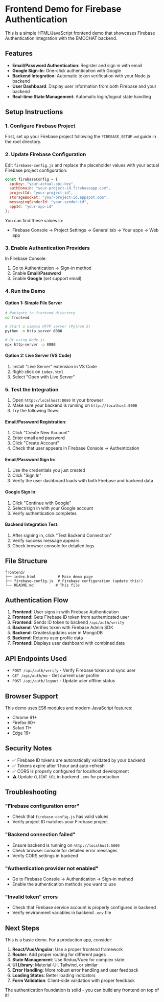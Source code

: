 # Frontend Demo for Firebase Authentication

This is a simple HTML/JavaScript frontend demo that showcases Firebase Authentication integration with the EMOCHAT backend.

## Features

- **Email/Password Authentication**: Register and sign in with email
- **Google Sign-In**: One-click authentication with Google
- **Backend Integration**: Automatic token verification with your Node.js backend
- **User Dashboard**: Display user information from both Firebase and your backend
- **Real-time State Management**: Automatic login/logout state handling

## Setup Instructions

### 1. Configure Firebase Project

First, set up your Firebase project following the `FIREBASE_SETUP.md` guide in the root directory.

### 2. Update Firebase Configuration

Edit `firebase-config.js` and replace the placeholder values with your actual Firebase project configuration:

```javascript
const firebaseConfig = {
  apiKey: "your-actual-api-key",
  authDomain: "your-project-id.firebaseapp.com", 
  projectId: "your-project-id",
  storageBucket: "your-project-id.appspot.com",
  messagingSenderId: "your-sender-id",
  appId: "your-app-id"
};
```

You can find these values in:
- Firebase Console → Project Settings → General tab → Your apps → Web app

### 3. Enable Authentication Providers

In Firebase Console:
1. Go to Authentication → Sign-in method
2. Enable **Email/Password**
3. Enable **Google** (set support email)

### 4. Run the Demo

#### Option 1: Simple File Server
```bash
# Navigate to frontend directory
cd frontend

# Start a simple HTTP server (Python 3)
python -m http.server 8080

# Or using Node.js
npx http-server -p 8080
```

#### Option 2: Live Server (VS Code)
1. Install "Live Server" extension in VS Code
2. Right-click on `index.html`
3. Select "Open with Live Server"

### 5. Test the Integration

1. Open `http://localhost:8080` in your browser
2. Make sure your backend is running on `http://localhost:5000`
3. Try the following flows:

#### Email/Password Registration:
1. Click "Create New Account"
2. Enter email and password
3. Click "Create Account"
4. Check that user appears in Firebase Console → Authentication

#### Email/Password Sign In:
1. Use the credentials you just created
2. Click "Sign In"
3. Verify the user dashboard loads with both Firebase and backend data

#### Google Sign In:
1. Click "Continue with Google"
2. Select/sign in with your Google account
3. Verify authentication completes

#### Backend Integration Test:
1. After signing in, click "Test Backend Connection"
2. Verify success message appears
3. Check browser console for detailed logs

## File Structure

```
frontend/
├── index.html          # Main demo page
├── firebase-config.js  # Firebase configuration (update this!)
└── README.md          # This file
```

## Authentication Flow

1. **Frontend**: User signs in with Firebase Authentication
2. **Frontend**: Gets Firebase ID token from authenticated user
3. **Frontend**: Sends ID token to backend `/api/auth/verify`
4. **Backend**: Verifies token with Firebase Admin SDK
5. **Backend**: Creates/updates user in MongoDB
6. **Backend**: Returns user profile data
7. **Frontend**: Displays user dashboard with combined data

## API Endpoints Used

- `POST /api/auth/verify` - Verify Firebase token and sync user
- `GET /api/auth/me` - Get current user profile  
- `POST /api/auth/logout` - Update user offline status

## Browser Support

This demo uses ES6 modules and modern JavaScript features:
- Chrome 61+
- Firefox 60+
- Safari 11+
- Edge 16+

## Security Notes

- ✅ Firebase ID tokens are automatically validated by your backend
- ✅ Tokens expire after 1 hour and auto-refresh
- ✅ CORS is properly configured for localhost development
- ⚠️ Update `CLIENT_URL` in backend `.env` for production

## Troubleshooting

### "Firebase configuration error"
- Check that `firebase-config.js` has valid values
- Verify project ID matches your Firebase project

### "Backend connection failed"
- Ensure backend is running on `http://localhost:5000`
- Check browser console for detailed error messages
- Verify CORS settings in backend

### "Authentication provider not enabled"
- Go to Firebase Console → Authentication → Sign-in method
- Enable the authentication methods you want to use

### "Invalid token" errors
- Check that Firebase service account is properly configured in backend
- Verify environment variables in backend `.env` file

## Next Steps

This is a basic demo. For a production app, consider:

1. **React/Vue/Angular**: Use a proper frontend framework
2. **Router**: Add proper routing for different pages
3. **State Management**: Use Redux/Vuex for complex state
4. **UI Library**: Material-UI, Tailwind, or similar
5. **Error Handling**: More robust error handling and user feedback
6. **Loading States**: Better loading indicators
7. **Form Validation**: Client-side validation with proper feedback

The authentication foundation is solid - you can build any frontend on top of it!
